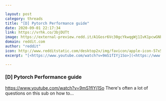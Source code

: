 ```yaml
---

layout: post
category: threads
title: "[D] Pytorch Performance guide"
date: 2020-09-01 22:17:34
link: https://vrhk.co/3bjDUTt
image: https://external-preview.redd.it/A1Gosr6Vc30gcYkwqgWj1IvK1pcwGNbxxo7SAYNFSDs.jpg?width=480&height=251.308900524&auto=webp&crop=480:251.308900524,smart&s=d5d698f850b0754bf3ec212c5123a172c17523a8
domain: reddit.com
author: "reddit"
icon: http://www.redditstatic.com/desktop2x/img/favicon/apple-icon-57x57.png
excerpt: "[<https://www.youtube.com/watch?v=9mS1fIYj1So>](<https://www.youtube.com/watch?v=9mS1fIYj1So>) There's often a lot of questions on this sub on how to..."

---
```


### [D] Pytorch Performance guide

[<https://www.youtube.com/watch?v=9mS1fIYj1So>](<https://www.youtube.com/watch?v=9mS1fIYj1So>) There's often a lot of questions on this sub on how to...